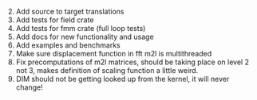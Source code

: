 2. Add source to target translations
3. Add tests for field crate
4. Add tests for fmm crate (full loop tests)
5. Add docs for new functionality and usage
6. Add examples and benchmarks
7. Make sure displacement function in fft m2l is multithreaded
8. Fix precomputations of m2l matrices, should be taking place on level 2 not 3, makes definition of scaling function a little weird.
9. DIM should not be getting looked up from the kernel, it will never change!